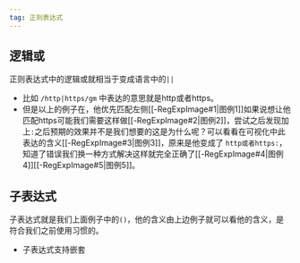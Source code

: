 ```yaml
---
tag: 正则表达式
---
```

## 逻辑或
正则表达式中的逻辑或就相当于变成语言中的`||`
+ 比如 `/http|https/gm`  中表达的意思就是http或者https。
+ 但是以上的例子在，他优先匹配左侧[[-RegExpImage#1|图例1]]如果说想让他匹配https可能我们需要这样做[[-RegExpImage#2|图例2]]，尝试之后发现加上`:`之后预期的效果并不是我们想要的这是为什么呢？可以看看在可视化中此表达的含义[[-RegExpImage#3|图例3]]，原来是他变成了 `http或者https:`，知道了错误我们换一种方式解决这样就完全正确了[[-RegExpImage#4|图例4]][[-RegExpImage#5|图例5]]。
## 子表达式
子表达式就是我们上面例子中的`()`，他的含义由上边例子就可以看他的含义，是符合我们之前使用习惯的。
+ 子表达式支持嵌套